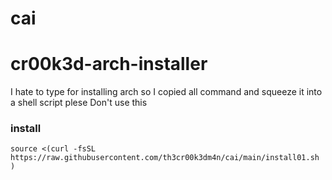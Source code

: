 # cai
# cr00k3d-arch-installer
I hate to type for installing arch so I copied all command and squeeze it into a shell script 
plese Don't use this 

### install
`source <(curl -fsSL https://raw.githubusercontent.com/th3cr00k3dm4n/cai/main/install01.sh )`
